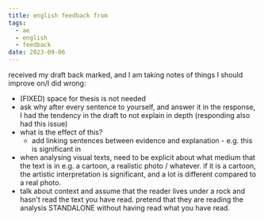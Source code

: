 ```yaml
---
title: english feedback from
tags:
  - ae
  - english
  - feedback
date: 2023-09-06
---
```

received my draft back marked, and I am taking notes of things I should improve on/I did wrong:
- (FIXED) space for thesis is not needed
- ask why after every sentence to yourself, and answer it in the response, I had the tendency in the draft to not explain in depth (responding also had this issue)
- what is the effect of this? 
	- add linking sentences between evidence and explanation - e.g. this is significant in
- when analysing visual texts, need to be explicit about what medium that the text is in e.g. a cartoon, a realistic photo / whatever. if it is a cartoon, the artistic interpretation is significant, and a lot is different compared to a real photo.
- talk about context and assume that the reader lives under a rock and hasn't read the text you have read. pretend that they are reading the analysis STANDALONE without having read what you have read.